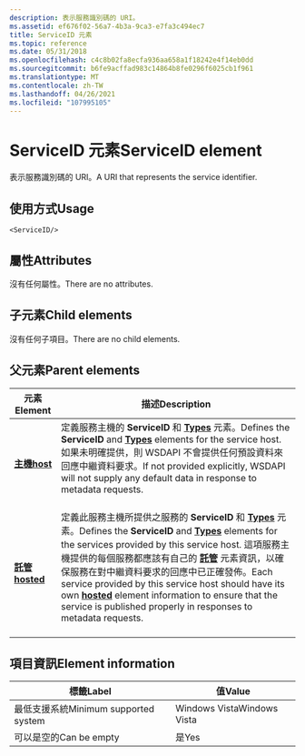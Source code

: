 ```yaml
---
description: 表示服務識別碼的 URI。
ms.assetid: ef676f02-56a7-4b3a-9ca3-e7fa3c494ec7
title: ServiceID 元素
ms.topic: reference
ms.date: 05/31/2018
ms.openlocfilehash: c4c8b02fa8ecfa936aa658a1f18242e4f14eb0dd
ms.sourcegitcommit: b6fe9acffad983c14864b8fe0296f6025cb1f961
ms.translationtype: MT
ms.contentlocale: zh-TW
ms.lasthandoff: 04/26/2021
ms.locfileid: "107995105"
---
```

# <a name="serviceid-element"></a><span data-ttu-id="ad9a5-103">ServiceID 元素</span><span class="sxs-lookup"><span data-stu-id="ad9a5-103">ServiceID element</span></span>

<span data-ttu-id="ad9a5-104">表示服務識別碼的 URI。</span><span class="sxs-lookup"><span data-stu-id="ad9a5-104">A URI that represents the service identifier.</span></span>

## <a name="usage"></a><span data-ttu-id="ad9a5-105">使用方式</span><span class="sxs-lookup"><span data-stu-id="ad9a5-105">Usage</span></span>

``` syntax
<ServiceID/>
```

## <a name="attributes"></a><span data-ttu-id="ad9a5-106">屬性</span><span class="sxs-lookup"><span data-stu-id="ad9a5-106">Attributes</span></span>

<span data-ttu-id="ad9a5-107">沒有任何屬性。</span><span class="sxs-lookup"><span data-stu-id="ad9a5-107">There are no attributes.</span></span>

## <a name="child-elements"></a><span data-ttu-id="ad9a5-108">子元素</span><span class="sxs-lookup"><span data-stu-id="ad9a5-108">Child elements</span></span>

<span data-ttu-id="ad9a5-109">沒有任何子項目。</span><span class="sxs-lookup"><span data-stu-id="ad9a5-109">There are no child elements.</span></span>

## <a name="parent-elements"></a><span data-ttu-id="ad9a5-110">父元素</span><span class="sxs-lookup"><span data-stu-id="ad9a5-110">Parent elements</span></span>



| <span data-ttu-id="ad9a5-111">元素</span><span class="sxs-lookup"><span data-stu-id="ad9a5-111">Element</span></span>                             | <span data-ttu-id="ad9a5-112">描述</span><span class="sxs-lookup"><span data-stu-id="ad9a5-112">Description</span></span>                                                                                                                                                                                                                                                                                                                          |
|-------------------------------------|--------------------------------------------------------------------------------------------------------------------------------------------------------------------------------------------------------------------------------------------------------------------------------------------------------------------------------------|
| [<span data-ttu-id="ad9a5-113">**主機**</span><span class="sxs-lookup"><span data-stu-id="ad9a5-113">**host**</span></span>](host.md)<br/>     | <span data-ttu-id="ad9a5-114">定義服務主機的 **ServiceID** 和 [**Types**](types.md) 元素。</span><span class="sxs-lookup"><span data-stu-id="ad9a5-114">Defines the **ServiceID** and [**Types**](types.md) elements for the service host.</span></span> <span data-ttu-id="ad9a5-115">如果未明確提供，則 WSDAPI 不會提供任何預設資料來回應中繼資料要求。</span><span class="sxs-lookup"><span data-stu-id="ad9a5-115">If not provided explicitly, WSDAPI will not supply any default data in response to metadata requests.</span></span><br/> <br/>                                                                                                                     |
| [<span data-ttu-id="ad9a5-116">**託管**</span><span class="sxs-lookup"><span data-stu-id="ad9a5-116">**hosted**</span></span>](hosted.md)<br/> | <span data-ttu-id="ad9a5-117">定義此服務主機所提供之服務的 **ServiceID** 和 [**Types**](types.md) 元素。</span><span class="sxs-lookup"><span data-stu-id="ad9a5-117">Defines the **ServiceID** and [**Types**](types.md) elements for the services provided by this service host.</span></span> <span data-ttu-id="ad9a5-118">這項服務主機提供的每個服務都應該有自己的 [**託管**](hosted.md) 元素資訊，以確保服務在對中繼資料要求的回應中已正確發佈。</span><span class="sxs-lookup"><span data-stu-id="ad9a5-118">Each service provided by this service host should have its own [**hosted**](hosted.md) element information to ensure that the service is published properly in responses to metadata requests.</span></span><br/> <br/> |



## <a name="element-information"></a><span data-ttu-id="ad9a5-119">項目資訊</span><span class="sxs-lookup"><span data-stu-id="ad9a5-119">Element information</span></span>



| <span data-ttu-id="ad9a5-120">標籤</span><span class="sxs-lookup"><span data-stu-id="ad9a5-120">Label</span></span> | <span data-ttu-id="ad9a5-121">值</span><span class="sxs-lookup"><span data-stu-id="ad9a5-121">Value</span></span> |
|-------------------------------------|---------------|
| <span data-ttu-id="ad9a5-122">最低支援系統</span><span class="sxs-lookup"><span data-stu-id="ad9a5-122">Minimum supported system</span></span><br/> | <span data-ttu-id="ad9a5-123">Windows Vista</span><span class="sxs-lookup"><span data-stu-id="ad9a5-123">Windows Vista</span></span> |
| <span data-ttu-id="ad9a5-124">可以是空的</span><span class="sxs-lookup"><span data-stu-id="ad9a5-124">Can be empty</span></span>                        | <span data-ttu-id="ad9a5-125">是</span><span class="sxs-lookup"><span data-stu-id="ad9a5-125">Yes</span></span>           |



 

 




